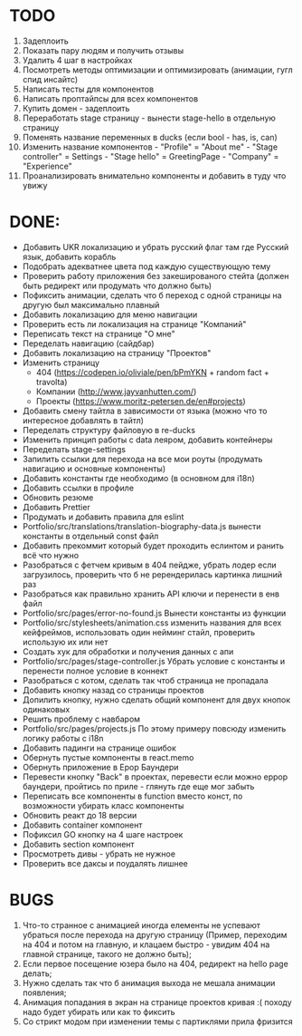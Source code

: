 # TODO

1. Задеплоить
2. Показать пару людям и получить отзывы
3. Удалить 4 шаг в настройках
4. Посмотреть методы оптимизации и оптимизировать (анимации, гугл спид инсайтс)
5. Написать тесты для компонентов
6. Написать проптайпсы для всех компонентов
7. Купить домен - задеплоить
8. Переработать stage страницу - вынести stage-hello в отдельную страницу
9. Поменять название переменных в ducks (если bool - has, is, can)
10. Изменить название компонентов - "Profile" = "About me" - "Stage controller" = Settings - "Stage hello" = GreetingPage - "Company" = "Experience"
11. Проанализировать внимательно компоненты и добавить в туду что увижу

# DONE:

- Добавить UKR локализацию и убрать русский флаг там где Русский язык, добавить корабль
- Подобрать адекватнее цвета под каждую существующую тему
- Проверить работу приложения без закешированого стейта (должен быть редирект или продумать что должно быть)
- Пофиксить анимации, сделать что б переход с одной страницы на другую был максимально плавный
- Добавить локализацию для меню навигации
- Проверить есть ли локализация на странице "Компаний"
- Переписать текст на странице "О мне"
- Переделать навигацию (сайдбар)
- Добавить локализацию на страницу "Проектов"
- Изменить страницу
  - 404 (https://codepen.io/oliviale/pen/bPmYKN + random fact + travolta)
  - Компании (http://www.jayvanhutten.com/)
  - Проекты (https://www.moritz-petersen.de/en#projects)
- Добавить смену тайтла в зависимости от языка (можно что то интересное добавлять в тайтл)
- Переделать структуру файловую в re-ducks
- Изменить принцип работы с data леяром, добавить контейнеры
- Переделать stage-settings
- Запилить ссылки для перехода на все мои роуты (продумать навигацию и основные компоненты)
- Добавить константы где необходимо (в основном для i18n)
- Добавить ссылки в профиле
- Обновить резюме
- Добавить Prettier
- Продумать и добавить правила для eslint
- Portfolio/src/translations/translation-biography-data.js вынести константы в отдельный const файл
- Добавить прекоммит который будет проходить еслинтом и ранить всё что нужно
- Разобраться с фетчем кривым в 404 пейдже, убрать лодер если загрузилось, проверить что б не ререндерилась картинка лишний раз
- Разобраться как правильно хранить API ключи и перенести в енв файл
- Portfolio/src/pages/error-no-found.js Вынести константы из функции
- Portfolio/src/stylesheets/animation.css изменить названия для всех кейфреймов, использовать один нейминг стайл, проверить использую их или нет
- Cоздать хук для обработки и получения данных с апи
- Portfolio/src/pages/stage-controller.js Убрать условие с константы и перенести полное условие в коннект
- Разобраться с котом, сделать так чтоб страница не пропадала
- Добавить кнопку назад со страницы проектов
- Допилить кнопку, нужно сделать общий компонент для двух кнопок одинаковых
- Решить проблему с навбаром
- Portfolio/src/pages/projects.js По этому примеру повсюду изменить логику работы с i18n
- Добавить падинги на странице ошибок
- Обернуть пустые компоненты в react.memo
- Обернуть приложение в Ерор Баундери
- Перевести кнопку "Back" в проектах, перевести если можно еррор баундери, пройтись по приле - глянуть где еще мог забыть
- Переписать все компоненты в function вместо конст, по возможности убирать класс компоненты
- Обновить реакт до 18 версии
- Добавить container компонент
- Пофиксил GO кнопку на 4 шаге настроек
- Добавить section компонент
- Просмотреть дивы - убрать не нужное
- Проверить все даксы и поудалять лишнее

# BUGS

1. Что-то странное с анимацией иногда елементы не успевают убраться после перехода на другую страницу (Пример, переходим на 404 и потом на главную, и клацаем быстро - увидим 404 на главной странице, такого не должно быть);
2. Если первое посещение юзера было на 404, редирект на hello page делать;
3. Нужно сделать так что б анимация выхода не мешала анимации появления;
4. Анимация попадания в экран на странице проектов кривая :( походу надо будет убирать или как то фиксить
5. Со стрикт модом при изменении темы с партиклями прила фризится
